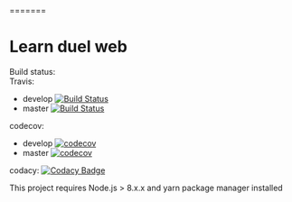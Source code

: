 =======
# Learn duel web

Build status:  
Travis: 
* develop [![Build Status](https://travis-ci.org/bb30/learn-duel-web.svg?branch=develop)](https://travis-ci.org/bb30/learn-duel-web)
* master [![Build Status](https://travis-ci.org/bb30/learn-duel-web.svg?branch=master)](https://travis-ci.org/bb30/learn-duel-web)

codecov: 
* develop [![codecov](https://codecov.io/gh/bb30/learn-duel-web/branch/develop/graph/badge.svg)](https://codecov.io/gh/bb30/learn-duel-web)
* master [![codecov](https://codecov.io/gh/bb30/learn-duel-web/branch/master/graph/badge.svg)](https://codecov.io/gh/bb30/learn-duel-web)

codacy: [![Codacy Badge](https://api.codacy.com/project/badge/Grade/485f4e35197443a9be63fa143c58e086)](https://www.codacy.com/app/bb30/learn-duel-web?utm_source=github.com&utm_medium=referral&utm_content=SailReal/learn-duel-web&utm_campaign=badger)


This project requires Node.js > 8.x.x and yarn package manager installed
